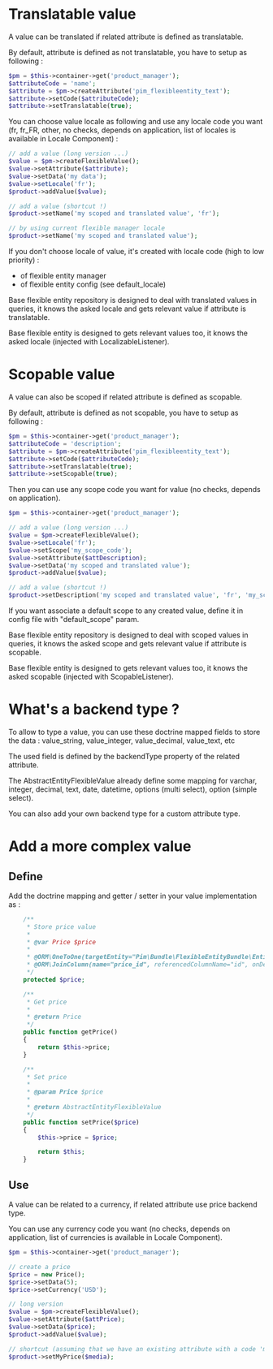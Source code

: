 Translatable value
==================

A value can be translated if related attribute is defined as translatable.

By default, attribute is defined as not translatable, you have to setup as following :

```php
$pm = $this->container->get('product_manager');
$attributeCode = 'name';
$attribute = $pm->createAttribute('pim_flexibleentity_text');
$attribute->setCode($attributeCode);
$attribute->setTranslatable(true);
```

You can choose value locale as following and use any locale code you want (fr, fr_FR, other, no checks, depends on application, list of locales is available in Locale Component) :

```php
// add a value (long version ...)
$value = $pm->createFlexibleValue();
$value->setAttribute($attribute);
$value->setData('my data');
$value->setLocale('fr');
$product->addValue($value);

// add a value (shortcut !)
$product->setName('my scoped and translated value', 'fr');

// by using current flexible manager locale
$product->setName('my scoped and translated value');
```

If you don't choose locale of value, it's created with locale code (high to low priority) :
- of flexible entity manager
- of flexible entity config (see default_locale)

Base flexible entity repository is designed to deal with translated values in queries, it knows the asked locale and gets relevant value if attribute is translatable.

Base flexible entity is designed to gets relevant values too, it knows the asked locale (injected with LocalizableListener).

Scopable value
==============

A value can also be scoped if related attribute is defined as scopable.

By default, attribute is defined as not scopable, you have to setup as following :

```php
$pm = $this->container->get('product_manager');
$attributeCode = 'description';
$attribute = $pm->createAttribute('pim_flexibleentity_text');
$attribute->setCode($attributeCode);
$attribute->setTranslatable(true);
$attribute->setScopable(true);
```

Then you can use any scope code you want for value (no checks, depends on application).

```php
$pm = $this->container->get('product_manager');

// add a value (long version ...)
$value = $pm->createFlexibleValue();
$value->setLocale('fr');
$value->setScope('my_scope_code');
$value->setAttribute($attDescription);
$value->setData('my scoped and translated value');
$product->addValue($value);

// add a value (shortcut !)
$product->setDescription('my scoped and translated value', 'fr', 'my_scope_code');

```

If you want associate a default scope to any created value, define it in config file with "default_scope" param.

Base flexible entity repository is designed to deal with scoped values in queries, it knows the asked scope and gets relevant value if attribute is scopable.

Base flexible entity is designed to gets relevant values too, it knows the asked scopable (injected with ScopableListener).

What's a backend type ?
=======================

To allow to type a value, you can use these doctrine mapped fields to store the data : value_string, value_integer, value_decimal, value_text, etc

The used field is defined by the backendType property of the related attribute.

The AbstractEntityFlexibleValue already define some mapping for varchar, integer, decimal, text, date, datetime, options (multi select), option (simple select).

You can also add your own backend type for a custom attribute type.

Add a more complex value
========================

Define
------

Add the doctrine mapping and getter / setter in your value implementation as :

```php
    /**
     * Store price value
     *
     * @var Price $price
     *
     * @ORM\OneToOne(targetEntity="Pim\Bundle\FlexibleEntityBundle\Entity\Price", cascade="persist")
     * @ORM\JoinColumn(name="price_id", referencedColumnName="id", onDelete="SET NULL")
     */
    protected $price;

    /**
     * Get price
     *
     * @return Price
     */
    public function getPrice()
    {
        return $this->price;
    }

    /**
     * Set price
     *
     * @param Price $price
     *
     * @return AbstractEntityFlexibleValue
     */
    public function setPrice($price)
    {
        $this->price = $price;

        return $this;
    }
```

Use
---

A value can be related to a currency, if related attribute use price backend type.

You can use any currency code you want (no checks, depends on application, list of currencies is available in Locale Component).

```php
$pm = $this->container->get('product_manager');

// create a price
$price = new Price();
$price->setData(5);
$price->setCurrency('USD');

// long version
$value = $pm->createFlexibleValue();
$value->setAttribute($attPrice);
$value->setData($price);
$product->addValue($value);

// shortcut (assuming that we have an existing attribute with a code 'my_price')
$product->setMyPrice($media);
```


